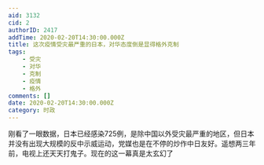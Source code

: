 ```yaml
---
aid: 3132
cid: 2
authorID: 2417
addTime: 2020-02-20T14:30:00.000Z
title: 这次疫情受灾最严重的日本，对华态度倒是显得格外克制
tags:
    - 受灾
    - 对华
    - 克制
    - 疫情
    - 格外
comments: []
date: 2020-02-20T14:30:00.000Z
category: 时政
---
```


刚看了一眼数据，日本已经感染725例，是除中国以外受灾最严重的地区，但日本并没有出现大规模的反中示威运动，党媒也是在不停的炒作中日友好。遥想两三年前，电视上还天天打鬼子。现在的这一幕真是太玄幻了
